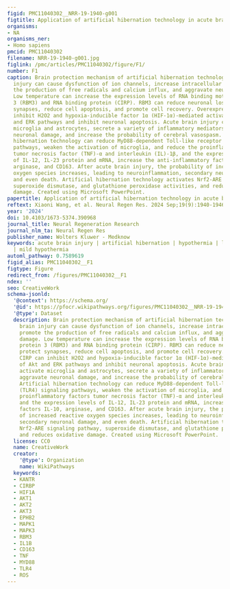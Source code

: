 ```yaml
---
figid: PMC11040302__NRR-19-1940-g001
figtitle: Application of artificial hibernation technology in acute brain injury
organisms:
- NA
organisms_ner:
- Homo sapiens
pmcid: PMC11040302
filename: NRR-19-1940-g001.jpg
figlink: /pmc/articles/PMC11040302/figure/F1/
number: F1
caption: Brain protection mechanism of artificial hibernation technology.Acute brain
  injury can cause dysfunction of ion channels, increase intracellular sodium, promote
  the production of free radicals and calcium influx, and aggravate neuronal damage.
  Low temperature can increase the expression levels of RNA binding motif protein
  3 (RBM3) and RNA binding protein (CIRP). RBM3 can reduce neuronal loss, protect
  synapses, reduce cell apoptosis, and promote cell recovery. Overexpressed CIRP can
  inhibit H2O2 and hypoxia-inducible factor 1α (HIF-1α)-mediated activation of Akt
  and ERK pathways and inhibit neuronal apoptosis. Acute brain injury can activate
  microglia and astrocytes, secrete a variety of inflammatory mediators, aggravate
  neuronal damage, and increase the probability of cerebral vasospasm. Artificial
  hibernation technology can reduce MyD88-dependent Toll-like receptor (TLR4) signaling
  pathways, weaken the activation of microglia, and reduce the proinflammatory factors
  tumor necrosis factor (TNF)-α and interleukin (IL)-1β, and the expression levels
  of IL-12, IL-23 protein and mRNA, increase the anti-inflammatory factors IL-10,
  arginase, and CD163. After acute brain injury, the probability of increased reactive
  oxygen species increases, leading to neuroinflammation, secondary neuronal damage,
  and even death. Artificial hibernation technology activates Nrf2-ARE signaling pathway,
  superoxide dismutase, and glutathione peroxidase activities, and reduces oxidative
  damage. Created using Microsoft PowerPoint.
papertitle: Application of artificial hibernation technology in acute brain injury.
reftext: Xiaoni Wang, et al. Neural Regen Res. 2024 Sep;19(9):1940-1946.
year: '2024'
doi: 10.4103/1673-5374.390968
journal_title: Neural Regeneration Research
journal_nlm_ta: Neural Regen Res
publisher_name: Wolters Kluwer - Medknow
keywords: acute brain injury | artificial hibernation | hypothermia | low metabolism
  | mild hypothermia
automl_pathway: 0.7589619
figid_alias: PMC11040302__F1
figtype: Figure
redirect_from: /figures/PMC11040302__F1
ndex: ''
seo: CreativeWork
schema-jsonld:
  '@context': https://schema.org/
  '@id': https://pfocr.wikipathways.org/figures/PMC11040302__NRR-19-1940-g001.html
  '@type': Dataset
  description: Brain protection mechanism of artificial hibernation technology.Acute
    brain injury can cause dysfunction of ion channels, increase intracellular sodium,
    promote the production of free radicals and calcium influx, and aggravate neuronal
    damage. Low temperature can increase the expression levels of RNA binding motif
    protein 3 (RBM3) and RNA binding protein (CIRP). RBM3 can reduce neuronal loss,
    protect synapses, reduce cell apoptosis, and promote cell recovery. Overexpressed
    CIRP can inhibit H2O2 and hypoxia-inducible factor 1α (HIF-1α)-mediated activation
    of Akt and ERK pathways and inhibit neuronal apoptosis. Acute brain injury can
    activate microglia and astrocytes, secrete a variety of inflammatory mediators,
    aggravate neuronal damage, and increase the probability of cerebral vasospasm.
    Artificial hibernation technology can reduce MyD88-dependent Toll-like receptor
    (TLR4) signaling pathways, weaken the activation of microglia, and reduce the
    proinflammatory factors tumor necrosis factor (TNF)-α and interleukin (IL)-1β,
    and the expression levels of IL-12, IL-23 protein and mRNA, increase the anti-inflammatory
    factors IL-10, arginase, and CD163. After acute brain injury, the probability
    of increased reactive oxygen species increases, leading to neuroinflammation,
    secondary neuronal damage, and even death. Artificial hibernation technology activates
    Nrf2-ARE signaling pathway, superoxide dismutase, and glutathione peroxidase activities,
    and reduces oxidative damage. Created using Microsoft PowerPoint.
  license: CC0
  name: CreativeWork
  creator:
    '@type': Organization
    name: WikiPathways
  keywords:
  - KANTR
  - CIRBP
  - HIF1A
  - AKT1
  - AKT2
  - AKT3
  - EPHB2
  - MAPK1
  - MAPK3
  - RBM3
  - IL1B
  - CD163
  - TNF
  - MYD88
  - TLR4
  - ROS
---
```

